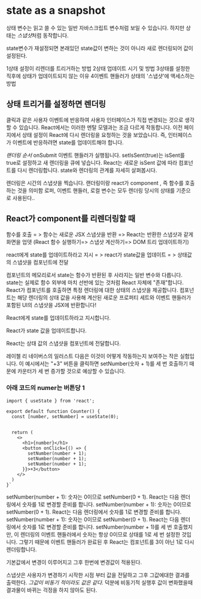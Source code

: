 # state as a snapshot

상태 변수는 읽고 쓸 수 있는 일반 자바스크립트 변수처럼 보일 수 있습니다. 
하지만 상태는 *스냅샷*처럼 동작합니다. 

state변수가 재설정되면 본래있던 state값이 변하는 것이 아니라 새로 렌더링되어 값이 설정된다.



1상태 설정이 리렌더를 트리거하는 방법
2상태 업데이트 시기 및 방법
3상태를 설정한 직후에 상태가 업데이트되지 않는 이유
4이벤트 핸들러가 상태의 '스냅샷'에 액세스하는 방법


## 상태 트리거를 설정하면 렌더링 
클릭과 같은 사용자 이벤트에 반응하여 사용자 인터페이스가 직접 변경되는 것으로 생각할 수 있습니다.
React에서는 이러한 멘탈 모델과는 조금 다르게 작동합니다. 이전 페이지에서 상태 설정이 React에 다시 렌더링을 요청하는 것을 보았습니다. 
즉, 인터페이스가 이벤트에 반응하려면 state를 업데이트해야 합니다.

*랜더링 순서*
onSubmit 이벤트 핸들러가 실행됩니다.
setIsSent(true)는 isSent를 true로 설정하고 새 렌더링을 큐에 넣습니다.
React는 새로운 isSent 값에 따라 컴포넌트를 다시 렌더링합니다.
state와 렌더링의 관계를 자세히 살펴봅시다.

렌더링은 시간의 스냅샷을 찍습니다.
랜더링이랑 react가 component , 즉 함수를 호출하는 것을 의미함 
로퍼, 이벤트 핸들러, 로컬 변수는 모두 렌더링 당시의 상태를 기준으로 사용된다..


## React가 component를 리렌더링할 때 
함수를 호출 = > 함수는 새로운 JSX 스냅샷을 반환 => React는 반환한 스냅샷과 같게 화면을 업뎃
(React 함수 실행하기=> 스냅샷 계산하기=> DOM 트리 업데이트하기)


react에게 state를 업데이트하라고 지시 = > react가 state값을 업데이트 = > 상태값의 스냅샷을 컴포넌트에 전달




컴포넌트의 메모리로서 state는 함수가 반환된 후 사라지는 일반 변수와 다릅니다. state는 실제로 함수 외부에 마치 선반에 있는 것처럼 React 자체에 "존재"합니다.
React가 컴포넌트를 호출하면 특정 렌더링에 대한 상태의 스냅샷을 제공합니다. 
컴포넌트는 해당 렌더링의 상태 값을 사용해 계산된 새로운 프로퍼티 세트와 이벤트 핸들러가 포함된 UI의 스냅샷을 JSX에 반환합니다!


React에게 state를 업데이트하라고 지시합니다.

React가 state 값을 업데이트합니다.

React는 상태 값의 스냅샷을 컴포넌트에 전달합니다.

레이첼 리 네이버스의 일러스트
다음은 이것이 어떻게 작동하는지 보여주는 작은 실험입니다. 이 예시에서는 "+3" 버튼을 클릭하면 setNumber(숫자 + 1)를 
세 번 호출하기 때문에 카운터가 세 번 증가할 것으로 예상할 수 있습니다.


### 아래 코드의 numer는 버튼당 1
```
import { useState } from 'react';

export default function Counter() {
  const [number, setNumber] = useState(0);


  return (
    <>
      <h1>{number}</h1>
      <button onClick={() => {
        setNumber(number + 1);
        setNumber(number + 1);
        setNumber(number + 1);
      }}>+3</button>
    </>
  )
}`
  ```
setNumber(number + 1): 숫자는 0이므로 setNumber(0 + 1).
React는 다음 렌더링에서 숫자를 1로 변경할 준비를 합니다.
setNumber(number + 1): 숫자는 0이므로 setNumber(0 + 1).
React는 다음 렌더링에서 숫자를 1로 변경할 준비를 합니다.
setNumber(number + 1): 숫자는 0이므로 setNumber(0 + 1).
React는 다음 렌더링에서 숫자를 1로 변경할 준비를 합니다.
setNumber(number + 1)를 세 번 호출했지만, 이 렌더링의 이벤트 핸들러에서 숫자는 항상 0이므로 상태를 1로 세 번 설정한 것입니다.
그렇기 때문에 이벤트 핸들러가 완료된 후 React는 컴포넌트를 3이 아닌 1로 다시 렌더링합니다.


기본값에서 변경이 이루어지고 그후 한번에 변경값이 적용된다.

스냅샷은 사용자가 변경하기 시작한 시점 부터 값을 전달하고 그후 그값에대한 결과를 출력한다.
*그값이 비동기 적이라도 값은 같다.*
덕분에 비동기적 실행후 값이 변화했을때 결과물이 바뀌는 걱정을 하지 않아도 된다.
